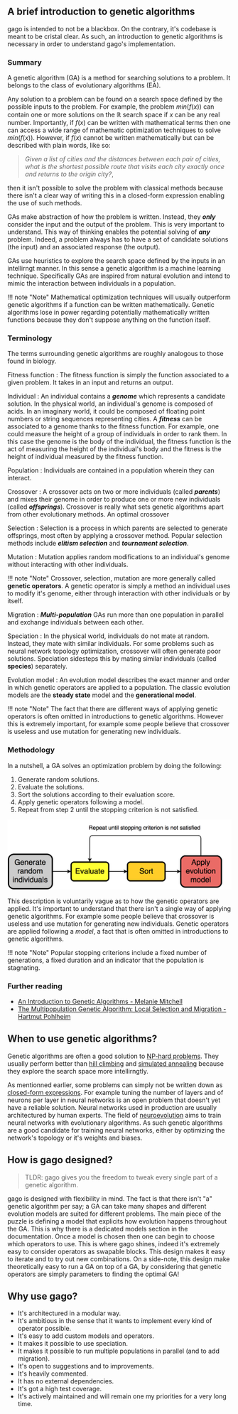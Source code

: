 ## A brief introduction to genetic algorithms

gago is intended to not be a blackbox. On the contrary, it's codebase is meant to be cristal clear. As such, an introduction to genetic algorithms is necessary in order to understand gago's implementation.

### Summary

A genetic algorithm (GA) is a method for searching solutions to a problem. It belongs to the class of evolutionary algorithms (EA).

Any solution to a problem can be found on a search space defined by the possible inputs to the problem. For example, the problem $min(f(x))$ can contain one or more solutions on the $\mathbb{R}$ search space if $x$ can be any real number. Importantly, if $f(x)$ can be written with mathematical terms then one can access a wide range of mathematic optimization techniques to solve $min(f(x))$. However, if $f(x)$ cannot be written mathematically but can be described with plain words, like so:

> *Given a list of cities and the distances between each pair of cities, what is the shortest possible route that visits each city exactly once and returns to the origin city?*,

then it isn't possible to solve the problem with classical methods because there isn't a clear way of writing this in a closed-form expression enabling the use of such methods.

GAs make abstraction of how the problem is written. Instead, they ***only*** consider the input and the output of the problem. This is very important to understand. This way of thinking enables the potential solving of ***any*** problem. Indeed, a problem always has to have a set of candidate solutions (the input) and an associated response (the output).

GAs use heuristics to explore the search space defined by the inputs in an intellirngt manner. In this sense a genetic algorithm is a machine learning technique. Specifically GAs are inspired from natural evolution and intend to mimic the interaction between individuals in a population.

!!! note "Note"
    Mathematical optimization techniques will usually outperform genetic algorithms if a function can be written mathematically. Genetic algorithms lose in power regarding potentially mathematically written functions because they don't suppose anything on the function itself.

### Terminology

The terms surrounding genetic algorithms are roughly analogous to those found in biology.

Fitness function
:   The fitness function is simply the function associated to a given problem. It takes in an input and returns an output.

Individual
:   An individual contains a ***genome*** which represents a candidate solution. In the physical world, an individual's genome is composed of acids. In an imaginary world, it could be composed of floating point numbers or string sequences representing cities. A ***fitness*** can be associated to a genome thanks to the fitness function. For example, one could measure the height of a group of individuals in order to rank them. In this case the genome is the body of the individual, the fitness function is the act of measuring the height of the individual's body and the fitness is the height of individual measured by the fitness function.

Population
:   Individuals are contained in a population wherein they can interact.

Crossover
:   A crossover acts on two or more individuals (called ***parents***) and mixes their genome in order to produce one or more new individuals (called ***offsprings***). Crossover is really what sets genetic algorithms apart from other evolutionary methods. An optimal crossover

Selection
:   Selection is a process in which parents are selected to generate offsprings, most often by applying a crossover method. Popular selection methods include ***elitism selection*** and ***tournament selection***.

Mutation
:   Mutation applies random modifications to an individual's genome without interacting with other individuals.

!!! note "Note"
    Crossover, selection, mutation are more generally called **genetic operators**. A genetic operator is simply a method an individual uses to modify it's genome, either through interaction with other individuals or by itself.

Migration
:   ***Multi-population*** GAs run more than one population in parallel and exchange individuals between each other.

Speciation
:   In the physical world, individuals do not mate at random. Instead, they mate with similar individuals. For some problems such as neural network topology optimization, crossover will often generate poor solutions. Speciation sidesteps this by mating similar individuals (called **species**) separately.

Evolution model
:   An evolution model describes the exact manner and order in which genetic operators are applied to a population. The classic evolution models are the **steady state** model and the **generational model**.

!!! note "Note"
    The fact that there are different ways of applying genetic operators is often omitted in introductions to genetic algorithms. However this is extremely important, for example some people believe that crossover is useless and use mutation for generating new individuals.


### Methodology

In a nutshell, a GA solves an optimization problem by doing the following:

1. Generate random solutions.
2. Evaluate the solutions.
3. Sort the solutions according to their evaluation score.
4. Apply genetic operators following a model.
5. Repeat from step 2 until the stopping criterion is not satisfied.

![overview](img/overview.png)

This description is voluntarily vague as to how the genetic operators are applied. It's important to understand that there isn't a single way of applying genetic algorithms. For example some people believe that crossover is useless and use mutation for generating new individuals. Genetic operators are applied following a *model*, a fact that is often omitted in introductions to genetic algorithms.

!!! note "Note"
    Popular stopping criterions include a fixed number of generations, a fixed duration and an indicator that the population is stagnating.

### Further reading

- [An Introduction to Genetic Algorithms - Melanie Mitchell](http://www.boente.eti.br/fuzzy/ebook-fuzzy-mitchell.pdf)
- [The Multipopulation Genetic Algorithm: Local Selection and Migration - Hartmut Pohlheim](http://www.pohlheim.com/Papers/mpga_gal95/gal2_1.html)

## When to use genetic algorithms?

Genetic algorithms are often a good solution to [NP-hard problems](https://www.wikiwand.com/en/NP-hardness). They usually perform better than [hill climbing](https://www.wikiwand.com/en/Hill_climbing) and [simulated annealing](https://www.wikiwand.com/en/Simulated_annealing) because they explore the search space more intellirngtly.

As mentionned earlier, some problems can simply not be written down as [closed-form expressions](https://www.wikiwand.com/en/Closed-form_expression). For example tuning the number of layers and of neurons per layer in neural networks is an open problem that doesn't yet have a reliable solution. Neural networks used in production are usually architectured by human experts. The field of [neuroevolution](https://www.wikiwand.com/en/Neuroevolution) aims to train neural networks with evolutionary algorithms. As such genetic algorithms are a good candidate for training neural networks, either by optimizing the network's topology or it's weights and biases.

## How is gago designed?

> TLDR: gago gives you the freedom to tweak every single part of a genetic algorithm.

gago is designed with flexibility in mind. The fact is that there isn't "a" genetic algorithm per say; a GA can take many shapes and different evolution models are suited for different problems. The main piece of the puzzle is defining a model that explicits how evolution happens throughout the GA. This is why there is a dedicated models section in the documentation. Once a model is chosen then one can begin to choose which operators to use. This is where gago shines, indeed it's extremely easy to consider operators as swapable blocks. This design makes it easy to iterate and to try out new combinations. On a side-note, this design make theoretically easy to run a GA on top of a GA, by considering that genetic operators are simply parameters to finding the optimal GA!

## Why use gago?

- It's architectured in a modular way.
- It's ambitious in the sense that it wants to implement every kind of operator possible.
- It's easy to add custom models and operators.
- It makes it possible to use speciation.
- It makes it possible to run multiple populations in parallel (and to add migration).
- It's open to suggestions and to improvements.
- It's heavily commented.
- It has no external dependencies.
- It's got a high test coverage.
- It's actively maintained and will remain one my priorities for a very long time.
